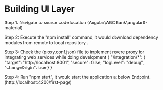 # Building UI Layer

Step 1:  Navigate to source code location (Angular\ABC Bank\angular6-material).

Step 2:  Execute the "npm install" command; it would download dependency modules from
 remote to local repository .

Step 3:  Check the (proxy.conf.json) file to implement revere proxy for integrating web services while doing development
{
    "/integration/*": {
      "target": "http://localhost:8001",
      "secure": false,
      "logLevel": "debug",
      "changeOrigin": true
    }
  }

Step 4:  Run "npm start", it would start the application at below Endpoint.
(http://localhost:4200/first-page)
